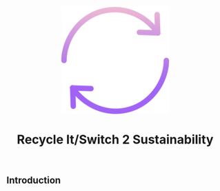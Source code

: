 <div align="center">

<img src ="https://github.com/RitamSamant/Recycle-It/blob/main/src/recycle.png" width=250 height=250>


# Recycle It/Switch 2 Sustainability

</div>
</br>

## Introduction

